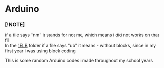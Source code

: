 # Arduino

### [!NOTE]
If a file says "nm" it stands for not me, which means i did not works on that fil
<br />
In the [1ELB](https://github.com/Hamid3DATA/Arduino/tree/main/1ELB) folder if a file says "ub" it means - without blocks, since in my first year i was using block coding

This is some random Arduino codes i made throughout my school years
